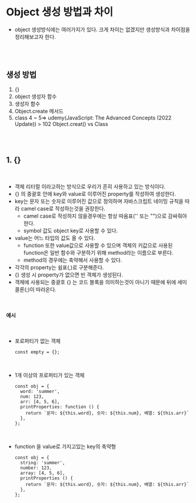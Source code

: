 # Object 생성 방법과 차이

- object 생성방식에는 여러가지가 있다. 크게 차이는 없겠지만 생성방식과 차이점을 정리해보고자 한다.

<br>
<br>

## 생성 방법

1. {}
2. object 생성자 함수
3. 생성자 함수
4. Object.create 메서드
5. class
   4 ~ 5=> udemy(JavaScript: The Advanced Concepts (2022 Update)) > 102 Object.creat() vs Class

<br>
<br>

## 1. {}

<br>

- 객체 리터럴 이라고하는 방식으로 우리가 흔히 사용하고 있는 방식이다.
- {} 의 중괄호 안에 key와 value로 이루어진 property를 작성하여 생성한다.
- key는 문자 또는 숫자로 이루어진 값으로 정의하며 자바스크립트 네이밍 규칙을 따라 camel case로 작성하는것을 권장한다.
  - camel case로 작성하지 않을경우에는 항상 따옴표('' 또는 "")으로 감싸줘야 한다.
  - symbol 값도 object key로 사용할 수 있다.
- value는 어느 타입의 값도 올 수 있다.
  - function 또한 value값으로 사용할 수 있으며 객체의 키값으로 사용된 function은 일반 함수와 구분하기 위해 method라는 이름으로 부른다.
  - method의 경우에는 축약해서 사용할 수 있다.
- 각각의 property는 쉼표(,)로 구분해준다.
- {} 생성 시 property가 없으면 빈 객체가 생성된다.
- 객체에 사용되는 중괄호 {} 는 코드 블록을 의미하는것이 아니기 때문에 뒤에 세미콜론(;)이 따라온다.

<br>

#### 예시

<br>

- 포로퍼티가 없는 객체

  ```
  const empty = {};
  ```

<br>

- 1개 이상의 프로퍼티가 있는 객체

  ```
  const obj = {
    word: 'summer',
    num: 123,
    arr: [4, 5, 6],
    printProperties: function () {
      return `문자: ${this.word}, 숫자: ${this.num}, 배열: ${this.arr}`
    },
  };
  ```

<br>

- function 을 value로 가지고있는 key의 축약형

  ```
  const obj = {
    string: 'summer',
    number: 123,
    array: [4, 5, 6],
    printProperties () {
      return `문자: ${this.word}, 숫자: ${this.num}, 배열: ${this.arr}`
    },
  };
  ```
